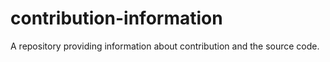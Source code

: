 # contribution-information
A repository providing information about contribution and the source code.

